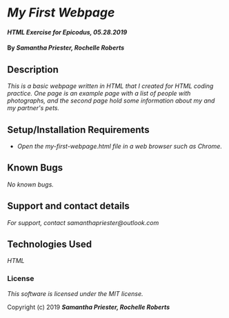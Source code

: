 # _My First Webpage_

#### _HTML Exercise for Epicodus, 05.28.2019_

#### By _**Samantha Priester, Rochelle Roberts**_

## Description

_This is a basic webpage written in HTML that I created for HTML coding practice. One page is an example page with a list of people with photographs, and the second page hold some information about my and my partner's pets._

## Setup/Installation Requirements

* _Open the my-first-webpage.html file in a web browser such as Chrome._

## Known Bugs

_No known bugs._

## Support and contact details

_For support, contact samanthapriester@outlook.com_

## Technologies Used

_HTML_

### License

*This software is licensed under the MIT license.*

Copyright (c) 2019 **_Samantha Priester, Rochelle Roberts_**
